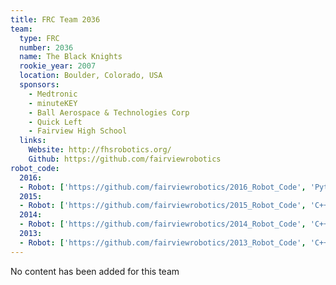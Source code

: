 ```yaml
---
title: FRC Team 2036
team:
  type: FRC
  number: 2036
  name: The Black Knights
  rookie_year: 2007
  location: Boulder, Colorado, USA
  sponsors:
    - Medtronic
    - minuteKEY
    - Ball Aerospace & Technologies Corp
    - Quick Left
    - Fairview High School
  links:
    Website: http://fhsrobotics.org/
    Github: https://github.com/fairviewrobotics
robot_code:
  2016:
  - Robot: ['https://github.com/fairviewrobotics/2016_Robot_Code', 'Python']
  2015:
  - Robot: ['https://github.com/fairviewrobotics/2015_Robot_Code', 'C++']
  2014:
  - Robot: ['https://github.com/fairviewrobotics/2014_Robot_Code', 'C++']
  2013:
  - Robot: ['https://github.com/fairviewrobotics/2013_Robot_Code', 'C++']
---
```

No content has been added for this team